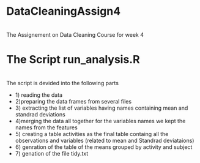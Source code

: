 # DataCleaningAssign4
<br>The Assignement on Data Cleaning Course for week 4
# The Script run_analysis.R
<br>The script is devided into the following parts
<ul>
<li> 1) reading the data
<li> 2)preparing the data frames from several files 
<li> 3) extracting the list of variables having names containing mean and standrad deviations
<li> 4)merging the data all together for the variables names we kept the names from the features
<li> 5) creating a table activities as the final table containg all the observations and variables (related to mean and Standrad deviataions)
<li> 6) genration of the table of the means grouped by activity and subject
<li>7) genation of the file tidy.txt
</ul>
